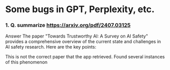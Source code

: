 # Some bugs in GPT, Perplexity, etc.

### 1. Q. summarize https://arxiv.org/pdf/2407.03125
Answer
The paper "Towards Trustworthy AI: A Survey on AI Safety" provides a 
comprehensive overview of the current state and challenges in AI safety research. Here are the key points:

This is not the correct paper that the app retrieved. Found several instances of this phenomenon

